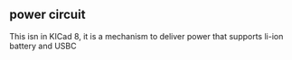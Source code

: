 ## power circuit
This isn in KICad 8, it is a mechanism to deliver power that supports li-ion battery and USBC

